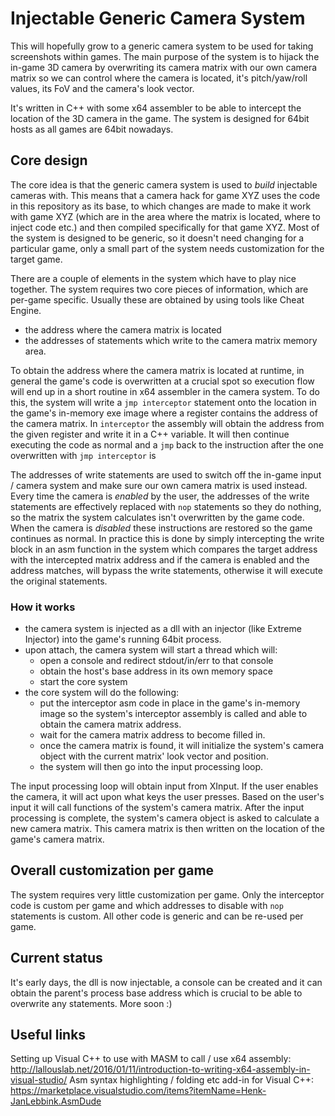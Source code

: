 Injectable Generic Camera System
============================

This will hopefully grow to a generic camera system to be used for taking screenshots within games. 
The main purpose of the system is to hijack the in-game 3D camera by overwriting its camera matrix
with our own camera matrix so we can control where the camera is located, it's pitch/yaw/roll values,
its FoV and the camera's look vector. 

It's written in C++ with some x64 assembler to be able to intercept the location of the 3D camera in the game. 
The system is designed for 64bit hosts as all games are 64bit nowadays. 

## Core design

The core idea is that the generic camera system is used to _build_ injectable cameras with. This means that a camera hack for game XYZ uses the code
in this repository as its base, to which changes are made to make it work with game XYZ (which are in the area where the matrix is located, where to inject code etc.) and then
compiled specifically for that game XYZ. Most of the system is designed to be generic, so it doesn't need changing for a particular game, only a small part of
the system needs customization for the target game. 

There are a couple of elements in the system which have to play nice together. The system requires two core pieces of information, which are 
per-game specific. Usually these are obtained by using tools like Cheat Engine. 

* the address where the camera matrix is located
* the addresses of statements which write to the camera matrix memory area. 

To obtain the address where the camera matrix is located at runtime, in general the game's code is overwritten at a crucial spot so 
execution flow will end up in a short routine in x64 assembler in the camera system. To do this, the system will write a `jmp interceptor` statement
onto the location in the game's in-memory exe image where a register contains the address of the camera matrix. In `interceptor` the assembly will obtain
the address from the given register and write it in a C++ variable. It will then continue executing the code as normal and a `jmp` back to the instruction after 
the one overwritten with `jmp interceptor` is 

The addresses of write statements are used to switch off the in-game input / camera system and make sure our own camera matrix is used instead.
Every time the camera is *enabled* by the user, the addresses of the write statements are effectively replaced with `nop` statements so they do nothing, 
so the matrix the system calculates isn't overwritten by the game code. When the camera is *disabled* these instructions are restored so the game continues as normal. 
In practice this is done by simply intercepting the write block in an asm function in the system which compares the target address with the intercepted matrix address and if the 
camera is enabled and the address matches, will bypass the write statements, otherwise it will execute the original statements. 

### How it works

* the camera system is injected as a dll with an injector (like Extreme Injector) into the game's running 64bit process. 
* upon attach, the camera system will start a thread which will: 
	* open a console and redirect stdout/in/err to that console
	* obtain the host's base address in its own memory space
	* start the core system
* the core system will do the following: 
	* put the interceptor asm code in place in the game's in-memory image so the system's interceptor assembly is called and able to obtain the
      camera matrix address. 
	* wait for the camera matrix address to become filled in. 
	* once the camera matrix is found, it will initialize the system's camera object with the current matrix' look vector and position.
	* the system will then go into the input processing loop. 

The input processing loop will obtain input from XInput. If the user enables the camera, it will act upon what keys the user presses. 
Based on the user's input it will call functions of the system's camera matrix. After the input processing is complete, the system's camera object is asked to calculate
a new camera matrix. This camera matrix is then written on the location of the game's camera matrix. 

## Overall customization per game
The system requires very little customization per game. Only the interceptor code is custom per game and which addresses to disable with `nop` statements is custom. All other code
is generic and can be re-used per game. 

## Current status
It's early days, the dll is now injectable, a console can be created and it can obtain the parent's process base address which is crucial to be able to overwrite any statements. 
More soon :)

## Useful links
Setting up Visual C++ to use with MASM to call / use x64 assembly: http://lallouslab.net/2016/01/11/introduction-to-writing-x64-assembly-in-visual-studio/
Asm syntax highlighting / folding etc add-in for Visual C++: https://marketplace.visualstudio.com/items?itemName=Henk-JanLebbink.AsmDude